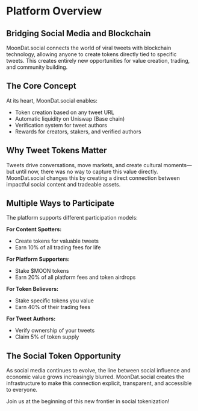 # Platform Overview

## Bridging Social Media and Blockchain

MoonDat.social connects the world of viral tweets with blockchain technology, allowing anyone to create tokens directly tied to specific tweets. This creates entirely new opportunities for value creation, trading, and community building.

## The Core Concept

At its heart, MoonDat.social enables:
- Token creation based on any tweet URL
- Automatic liquidity on Uniswap (Base chain)
- Verification system for tweet authors
- Rewards for creators, stakers, and verified authors

## Why Tweet Tokens Matter

Tweets drive conversations, move markets, and create cultural moments—but until now, there was no way to capture this value directly. MoonDat.social changes this by creating a direct connection between impactful social content and tradeable assets.

## Multiple Ways to Participate

The platform supports different participation models:

**For Content Spotters:**
- Create tokens for valuable tweets
- Earn 10% of all trading fees for life

**For Platform Supporters:**
- Stake $MOON tokens
- Earn 20% of all platform fees and token airdrops

**For Token Believers:**
- Stake specific tokens you value
- Earn 40% of their trading fees

**For Tweet Authors:**
- Verify ownership of your tweets
- Claim 5% of token supply

## The Social Token Opportunity

As social media continues to evolve, the line between social influence and economic value grows increasingly blurred. MoonDat.social creates the infrastructure to make this connection explicit, transparent, and accessible to everyone.

Join us at the beginning of this new frontier in social tokenization!